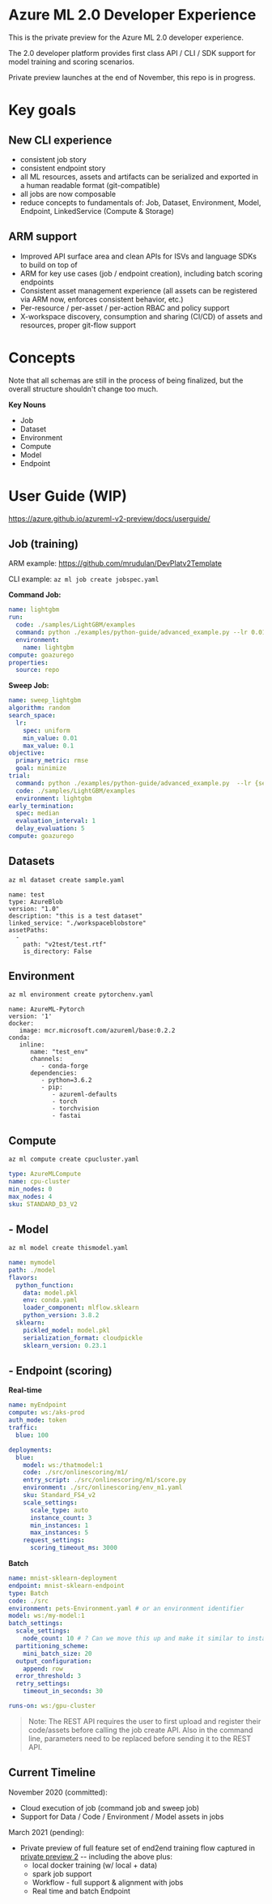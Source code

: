# Azure ML 2.0 Developer Experience
This is the private preview for the Azure ML 2.0 developer experience.

The 2.0 developer platform provides first class API / CLI / SDK support for model training and scoring scenarios.

Private preview launches at the end of November, this repo is in progress.

# Key goals

## New CLI experience
- consistent job story
- consistent endpoint story
- all ML resources, assets and artifacts can be serialized and exported in a human readable format (git-compatible)
- all jobs are now composable
- reduce concepts to fundamentals of: Job, Dataset, Environment, Model, Endpoint, LinkedService (Compute & Storage)

## ARM support
- Improved API surface area and clean APIs for ISVs and language SDKs to build on top of
- ARM for key use cases (job / endpoint creation), including batch scoring endpoints
- Consistent asset management experience (all assets can be registered via ARM now, enforces consistent behavior, etc.)
- Per-resource / per-asset / per-action RBAC and policy support
- X-workspace discovery, consumption and sharing (CI/CD) of assets and resources, proper git-flow support

# Concepts
Note that all schemas are still in the process of being finalized, but the overall structure shouldn't change too much.

**Key Nouns**
- Job
- Dataset
- Environment
- Compute
- Model
- Endpoint

# User Guide (WIP)
https://azure.github.io/azureml-v2-preview/docs/userguide/

## 	Job (training)
ARM example: https://github.com/mrudulan/DevPlatv2Template

CLI example: ```az ml job create jobspec.yaml```

**Command Job:**
```yaml
name: lightgbm
run:
  code: ./samples/LightGBM/examples
  command: python ./examples/python-guide/advanced_example.py --lr 0.01 --feature_fraction 0.7 --bagging_fraction 0.6
  environment:
    name: lightgbm
compute: goazurego
properties:
  source: repo
```

**Sweep Job:**
```yaml
name: sweep_lightgbm
algorithm: random
search_space:
  lr:
    spec: uniform
    min_value: 0.01
    max_value: 0.1
objective:
  primary_metric: rmse
  goal: minimize
trial: 
  command: python ./examples/python-guide/advanced_example.py  --lr {search_space.lr} --feature_fraction 0.7 --bagging_fraction 0.6
  code: ./samples/LightGBM/examples
  environment: lightgbm
early_termination:
  spec: median
  evaluation_interval: 1
  delay_evaluation: 5
compute: goazurego
```

## Datasets
```bash
az ml dataset create sample.yaml
```

```
name: test
type: AzureBlob
version: "1.0"
description: "this is a test dataset"
linked_service: "./workspaceblobstore"
assetPaths:
  -
    path: "v2test/test.rtf"
    is_directory: False
```

## Environment
```bash
az ml environment create pytorchenv.yaml
```

```
name: AzureML-Pytorch
version: '1'
docker:
   image: mcr.microsoft.com/azureml/base:0.2.2
conda:
   inline:
      name: "test_env"
      channels:
         - conda-forge
      dependencies:
         - python=3.6.2
         - pip:
            - azureml-defaults
            - torch
            - torchvision
            - fastai
```

## Compute
```bash
az ml compute create cpucluster.yaml
```

```yaml
type: AzureMLCompute
name: cpu-cluster
min_nodes: 0
max_nodes: 4
sku: STANDARD_D3_V2
```

## -	Model
```bash
az ml model create thismodel.yaml
```

```yaml
name: mymodel
path: ./model
flavors:
  python_function:
    data: model.pkl
    env: conda.yaml
    loader_component: mlflow.sklearn
    python_version: 3.8.2
  sklearn:
    pickled_model: model.pkl
    serialization_format: cloudpickle
    sklearn_version: 0.23.1
```

## -	Endpoint (scoring) 

**Real-time**
```yaml
name: myEndpoint
compute: ws:/aks-prod
auth_mode: token
traffic:
  blue: 100

deployments:
  blue:    
    model: ws:/thatmodel:1
    code: ./src/onlinescoring/m1/
    entry_script: ./src/onlinescoring/m1/score.py
    environment: ./src/onlinescoring/env_m1.yaml  
    sku: Standard_FS4_v2
    scale_settings:
      scale_type: auto
      instance_count: 3
      min_instances: 1
      max_instances: 5
    request_settings:
      scoring_timeout_ms: 3000
```

**Batch**
```yaml
name: mnist-sklearn-deployment
endpoint: mnist-sklearn-endpoint
type: Batch
code: ./src
environment: pets-Environment.yaml # or an environment identifier
model: ws:/my-model:1
batch_settings:
  scale_settings:
    node_count: 10 # ? Can we move this up and make it similar to instanceCount in Online?
  partitioning_scheme:
    mini_batch_size: 20
  output_configuration:
    append: row
  error_threshold: 3
  retry_settings:
    timeout_in_seconds: 30

runs-on: ws:/gpu-cluster 
```

> Note: The REST API requires the user to first upload and register their code/assets before calling the job create API. Also in the command line, parameters need to be replaced before sending it to the REST API. 



## Current Timeline

November 2020 (committed): 
  - Cloud execution of job (command job and sweep job)
  - Support for Data / Code / Environment / Model assets in jobs

March 2021 (pending):
- Private preview of full feature set of end2end training flow captured in [private preview 2](specs/job.md)
 -- including the above plus:
  - local docker training (w/ local + data)
  - spark job support
  - Workflow - full support & alignment with jobs
  - Real time and batch Endpoint
